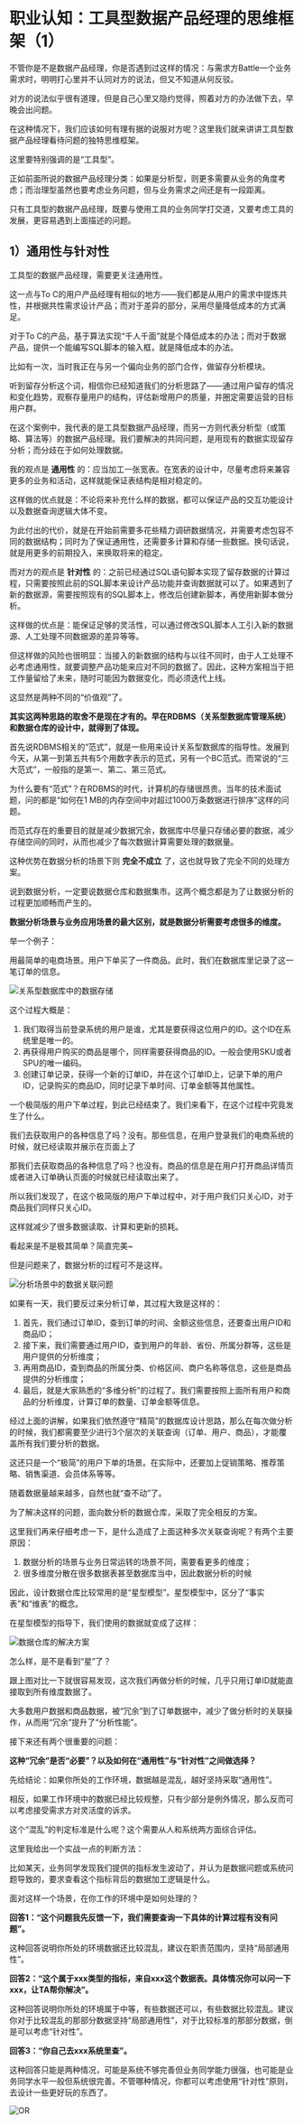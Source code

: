 # 职业认知：工具型数据产品经理的思维框架（1）

不管你是不是数据产品经理，你是否遇到过这样的情况：与需求方Battle一个业务需求时，明明打心里并不认同对方的说法，但又不知道从何反驳。

对方的说法似乎很有道理，但是自己心里又隐约觉得，照着对方的办法做下去，早晚会出问题。

在这种情况下，我们应该如何有理有据的说服对方呢？这里我们就来讲讲工具型数据产品经理看待问题的独特思维框架。

这里要特别强调的是“工具型”。

正如前面所说的数据产品经理分类：如果是分析型，则更多需要从业务的角度考虑；而治理型虽然也要考虑业务问题，但与业务需求之间还是有一段距离。

只有工具型的数据产品经理，既要与使用工具的业务同学打交道，又要考虑工具的发展，更容易遇到上面描述的问题。



## 1）通用性与针对性

工具型的数据产品经理，需要更关注通用性。

这一点与To C的用户产品经理有相似的地方——我们都是从用户的需求中提炼共性，并根据共性需求设计产品；而对于差异的部分，采用尽量降低成本的方式满足。

对于To C的产品，基于算法实现“千人千面”就是个降低成本的办法；而对于数据产品，提供一个能编写SQL脚本的输入框，就是降低成本的办法。

比如有一次，当时我正在与另一个偏向业务的部门合作，做留存分析模块。

听到留存分析这个词，相信你已经知道我们的分析思路了——通过用户留存的情况和变化趋势，观察存量用户的结构，评估新增用户的质量，并圈定需要运营的目标用户群。

在这个案例中，我代表的是工具型数据产品经理，而另一方则代表分析型（或策略、算法等）的数据产品经理。我们要解决的共同问题，是用现有的数据实现留存分析；而分歧在于如何处理数据。

我的观点是 **通用性** 的：应当加工一张宽表。在宽表的设计中，尽量考虑将来兼容更多的业务和活动，这样就能保证表结构是相对稳定的。

这样做的优点就是：不论将来补充什么样的数据，都可以保证产品的交互功能设计以及数据查询逻辑大体不变。

为此付出的代价，就是在开始前需要多花些精力调研数据情况，并需要考虑包容不同的数据结构；同时为了保证通用性，还需要多计算和存储一些数据。换句话说，就是用更多的前期投入，来换取将来的稳定。

而对方的观点是 **针对性** 的：之前已经通过SQL语句脚本实现了留存数据的计算过程，只需要按照此前的SQL脚本来设计产品功能并查询数据就可以了。如果遇到了新的数据源，需要按照现有的SQL脚本上，修改后创建新脚本，再使用新脚本做分析。

这样做的优点是：能保证足够的灵活性，可以通过修改SQL脚本人工引入新的数据源、人工处理不同数据源的差异等等。

但这样做的风险也很明显：当接入的新数据的结构与以往不同时，由于人工处理不必考虑通用性，就要调整产品功能来应对不同的数据了。因此，这种方案相当于把工作量留给了未来，随时可能因为数据变化，而必须迭代上线。

这显然是两种不同的“价值观”了。



**其实这两种思路的取舍不是现在才有的。早在RDBMS（关系型数据库管理系统）和数据仓库的设计中，就得到了体现。**



首先说RDBMS相关的“范式”，就是一些用来设计关系型数据库的指导性。发展到今天，从第一到第五共有5个用数字表示的范式，另有一个BC范式。而常说的“三大范式”，一般指的是第一、第二、第三范式。

为什么要有“范式”？在RDBMS的时代，计算机的存储很昂贵。当年的技术面试题，问的都是“如何在1 MB的内存空间中对超过1000万条数据进行排序”这样的问题。

而范式存在的重要目的就是减少数据冗余，数据库中尽量只存储必要的数据，减少存储空间的同时，从而也减少了每次数据计算需要处理的数据量。

这种优势在数据分析的场景下则 **完全不成立** 了，这也就导致了完全不同的处理方案。

说到数据分析，一定要说数据仓库和数据集市。这两个概念都是为了让数据分析的过程更加顺畅而产生的。



**数据分析场景与业务应用场景的最大区别，就是数据分析需要考虑很多的维度。**



举一个例子：

用最简单的电商场景。用户下单买了一件商品。此时，我们在数据库里记录了这一笔订单的信息。

![关系型数据库中的数据存储](../img/04.png)

这个过程大概是：

1. 我们取得当前登录系统的用户是谁，尤其是要获得这位用户的ID。这个ID在系统里是唯一的。
2. 再获得用户购买的商品是哪个，同样需要获得商品的ID。一般会使用SKU或者SPU的唯一编码。
3. 创建订单记录，获得一个新的订单ID，并在这个订单ID上，记录下单的用户ID，记录购买的商品ID，同时记录下单时间、订单金额等其他属性。



一个极简版的用户下单过程，到此已经结束了。我们来看下，在这个过程中究竟发生了什么。

我们去获取用户的各种信息了吗？没有。那些信息，在用户登录我们的电商系统的时候，就已经读取并展示在页面上了

那我们去获取商品的各种信息了吗？也没有。商品的信息是在用户打开商品详情页或者进入订单确认页面的时候就已经读取出来了。

所以我们发现了，在这个极简版的用户下单过程中，对于用户我们只关心ID，对于商品我们同样只关心ID。

这样就减少了很多数据读取、计算和更新的损耗。

看起来是不是极其简单？简直完美~

但是问题来了，数据分析的过程可不是这样。

![分析场景中的数据关联问题](../img/05.png)

如果有一天，我们要反过来分析订单，其过程大致是这样的：

1. 首先，我们通过订单ID，查到订单的时间、金额这些信息，还要查出用户ID和商品ID；
2. 接下来，我们需要通过用户ID，查到用户的年龄、省份、所属分群等，这些是用户提供的分析维度；
3. 再用商品ID，查到商品的所属分类、价格区间、商户名称等信息，这些是商品提供的分析维度；
4. 最后，就是大家熟悉的“多维分析”的过程了。我们需要按照上面所有用户和商品的分析维度，计算订单的数量、订单金额等信息。



经过上面的讲解，如果我们依然遵守“精简”的数据库设计思路，那么在每次做分析的时候，我们都需要至少进行3个层次的关联查询（订单、用户、商品），才能覆盖所有我们要分析的数据。

这还只是一个“极简”的用户下单的场景。在实际中，还要加上促销策略、推荐策略、销售渠道、会员体系等等。

随着数据量越来越多，自然也就“查不动”了。

为了解决这样的问题，面向数分析的数据仓库，采取了完全相反的方案。



这里我们再来仔细考虑一下，是什么造成了上面这种多次关联查询呢？有两个主要原因：

1. 数据分析的场景与业务日常运转的场景不同，需要看更多的维度；
2. 很多维度分散在很多数据表甚至数据库当中，因此数据分析的时候



因此，设计数据仓库比较常用的是“星型模型”。星型模型中，区分了“事实表”和“维表”的概念。

在星型模型的指导下，我们使用的数据就变成了这样：

![数据仓库的解决方案](../img/06.png)

怎么样，是不是看到“星”了？

跟上图对比一下就很容易发现，这次我们再做分析的时候，几乎只用订单ID就能直接取到所有维度数据了。

大多数用户数据和商品数据，被“冗余”到了订单数据中，减少了做分析时的关联操作，从而用“冗余”提升了“分析性能”。



接下来还有两个很重要的问题：

**这种“冗余”是否“必要”？以及如何在“通用性”与“针对性”之间做选择？**



先给结论：如果你所处的工作环境，数据越是混乱，越好坚持采取“通用性”。

相反，如果工作环境中的数据已经比较规整，只有少部分是例外情况，那么反而可以考虑接受需求方对灵活度的诉求。

这个“混乱”的判定标准是什么呢？这个需要从人和系统两方面综合评估。

这里我给出一个实战一点的判断方法：

比如某天，业务同学发现我们提供的指标发生波动了，并认为是数据问题或系统问题导致的，要求查看这个指标背后的数据加工逻辑是什么。



面对这样一个场景，在你工作的环境中是如何处理的？



**回答1：“这个问题我先反馈一下，我们需要查询一下具体的计算过程有没有问题”。**

这种回答说明你所处的环境数据还比较混乱，建议在职责范围内，坚持“局部通用性”。



**回答2：“这个属于xxx类型的指标，来自xxx这个数据表。具体情况你可以问一下xxx，让TA帮你解决”。**

这种回答说明你所处的环境属于中等，有些数据还可以，有些数据比较混乱。建议你对于比较混乱的那部分数据坚持“局部通用性”，对于比较标准的那部分数据，倒是可以考虑“针对性”。



**回答3：“你自己去xxx系统里查”。**

这种回答只能是两种情况，可能是系统不够完善但业务同学能力很强，也可能是业务同学水平一般但系统很完善。不管哪种情况，你都可以考虑使用“针对性”原则，去设计一些更好玩的东西了。





![OR](../img/QR.png)